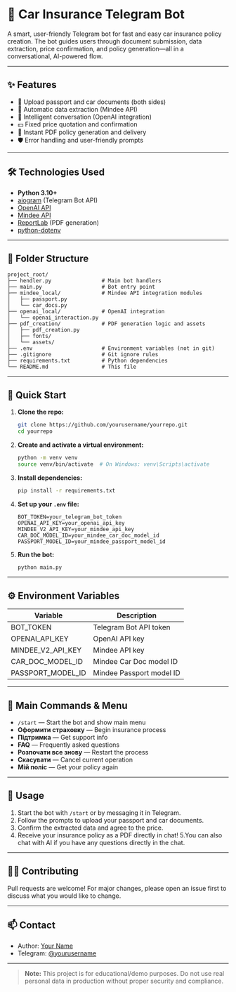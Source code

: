 # 🚗 Car Insurance Telegram Bot

A smart, user-friendly Telegram bot for fast and easy car insurance policy creation. The bot guides users through document submission, data extraction, price confirmation, and policy generation—all in a conversational, AI-powered flow.

---

## ✨ Features
- 📸 Upload passport and car documents (both sides)
- 🤖 Automatic data extraction (Mindee API)
- 🧠 Intelligent conversation (OpenAI integration)
- 💵 Fixed price quotation and confirmation
- 📝 Instant PDF policy generation and delivery
- 🛡️ Error handling and user-friendly prompts
---

## 🛠️ Technologies Used
- **Python 3.10+**
- [aiogram](https://github.com/aiogram/aiogram) (Telegram Bot API)
- [OpenAI API](https://platform.openai.com/)
- [Mindee API](https://mindee.com/)
- [ReportLab](https://www.reportlab.com/) (PDF generation)
- [python-dotenv](https://pypi.org/project/python-dotenv/)

---

## 📁 Folder Structure
```
project_root/
├── hendler.py                # Main bot handlers
├── main.py                   # Bot entry point
├── mindee_local/             # Mindee API integration modules
│   ├── passport.py
│   └── car_docs.py
├── openai_local/             # OpenAI integration
│   └── openai_interaction.py
├── pdf_creation/             # PDF generation logic and assets
│   ├── pdf_creation.py
│   ├── fonts/
│   └── assets/
├── .env                      # Environment variables (not in git)
├── .gitignore                # Git ignore rules
├── requirements.txt          # Python dependencies
└── README.md                 # This file
```

---

## 🚀 Quick Start

1. **Clone the repo:**
   ```sh
   git clone https://github.com/yourusername/yourrepo.git
   cd yourrepo
   ```
2. **Create and activate a virtual environment:**
   ```sh
   python -m venv venv
   source venv/bin/activate  # On Windows: venv\Scripts\activate
   ```
3. **Install dependencies:**
   ```sh
   pip install -r requirements.txt
   ```
4. **Set up your `.env` file:**
   ```env
   BOT_TOKEN=your_telegram_bot_token
   OPENAI_API_KEY=your_openai_api_key
   MINDEE_V2_API_KEY=your_mindee_api_key
   CAR_DOC_MODEL_ID=your_mindee_car_doc_model_id
   PASSPORT_MODEL_ID=your_mindee_passport_model_id
   ```
5. **Run the bot:**
   ```sh
   python main.py
   ```

---

## ⚙️ Environment Variables
| Variable              | Description                        |
|---------------------- |------------------------------------|
| BOT_TOKEN             | Telegram Bot API token              |
| OPENAI_API_KEY        | OpenAI API key                      |
| MINDEE_V2_API_KEY     | Mindee API key                      |
| CAR_DOC_MODEL_ID      | Mindee Car Doc model ID             |
| PASSPORT_MODEL_ID     | Mindee Passport model ID            |

---

## 💬 Main Commands & Menu
- `/start` — Start the bot and show main menu
- **Оформити страховку** — Begin insurance process
- **Підтримка** — Get support info
- **FAQ** — Frequently asked questions
- **Розпочати все знову** — Restart the process
- **Скасувати** — Cancel current operation
- **Мій поліс** — Get your policy again

---

## 📝 Usage
1. Start the bot with `/start` or by messaging it in Telegram.
2. Follow the prompts to upload your passport and car documents.
3. Confirm the extracted data and agree to the price.
4. Receive your insurance policy as a PDF directly in chat!
5.You can also chat with AI if you have any questions directly in the chat.

---

## 🧑‍💻 Contributing
Pull requests are welcome! For major changes, please open an issue first to discuss what you would like to change.

---

## 📫 Contact
- Author: [Your Name](mailto:your.email@example.com)
- Telegram: [@yourusername](https://t.me/yourusername)

---

> **Note:** This project is for educational/demo purposes. Do not use real personal data in production without proper security and compliance. 